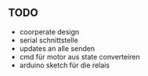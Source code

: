 ## TODO



* coorperate design
* serial schnittstelle
* updates an alle senden
* cmd für motor aus state converteiren
* arduino sketch für die relais
